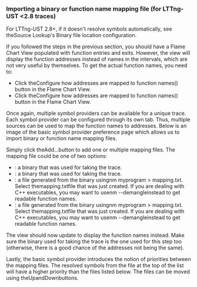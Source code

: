### Importing a binary or function name mapping file (for LTTng-UST <2.8 traces)

For LTTng-UST 2.8+, if it doesn't resolve symbols automatically, see theSource Lookup's Binary file location configuration.

If you followed the steps in the previous section, you should have a Flame Chart
			View populated with function entries and exits. However, the view will display
			the function addresses instead of names in the intervals, which are not very
			useful by themselves. To get the actual function names, you need to:
- Click theConfigure how addresses are mapped to function names() button in the Flame Chart View.
- Click theConfigure how addresses are mapped to function names() button in the Flame Chart View.

Once again, multiple symbol providers can be available for a unique trace. Each symbol provider can be configured through its own tab. Thus, multiple sources can be used to map the function names to addresses. Below is an image of the basic symbol provider preference page which allows us to import binary or function name mapping files.



Simply click theAdd...button to add one or multiple mapping files. The mapping file could be one of two options:
- : a binary that was used for taking the trace.
- : a binary that was used for taking the trace.
- : a file generated from the binary usingnm myprogram > mapping.txt. Select themapping.txtfile that was just created. If you are dealing with C++ executables, you may want to usenm --demangleinstead to get readable function names.
- : a file generated from the binary usingnm myprogram > mapping.txt. Select themapping.txtfile that was just created. If you are dealing with C++ executables, you may want to usenm --demangleinstead to get readable function names.

The view should now update to display the function names instead. Make sure the
			binary used for taking the trace is the one used for this step too (otherwise,
			there is a good chance of the addresses not being the same).

Lastly, the basic symbol provider introduces the notion of priorities between the mapping files. The resolved symbols from the file at the top of the list will have a higher priority than the files listed below. The files can be moved using theUpandDownbuttons.